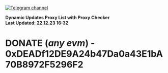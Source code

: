 [![Telegram channel](https://img.shields.io/endpoint?url=https://runkit.io/damiankrawczyk/telegram-badge/branches/master?url=https://t.me/n4z4v0d)](https://t.me/n4z4v0d) 

**Dynamic Updates Proxy List with Proxy Checker**  
**Last Updated: 22.12.23 16:32**

# DONATE (_any evm_) - 0xDEADf12DE9A24b47Da0a43E1bA70B8972F5296F2
